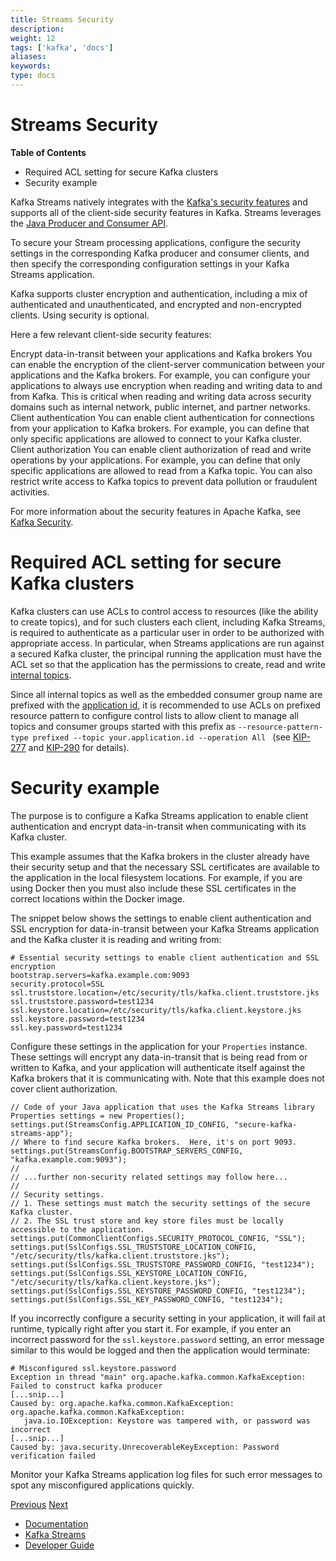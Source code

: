 ```yaml
---
title: Streams Security
description: 
weight: 12
tags: ['kafka', 'docs']
aliases: 
keywords: 
type: docs
---
```


# Streams Security

**Table of Contents**

  * Required ACL setting for secure Kafka clusters
  * Security example



Kafka Streams natively integrates with the [Kafka's security features](../../kafka/security.html#kafka-security) and supports all of the client-side security features in Kafka. Streams leverages the [Java Producer and Consumer API](../../clients/index.html#kafka-clients).

To secure your Stream processing applications, configure the security settings in the corresponding Kafka producer and consumer clients, and then specify the corresponding configuration settings in your Kafka Streams application.

Kafka supports cluster encryption and authentication, including a mix of authenticated and unauthenticated, and encrypted and non-encrypted clients. Using security is optional.

Here a few relevant client-side security features:

Encrypt data-in-transit between your applications and Kafka brokers
    You can enable the encryption of the client-server communication between your applications and the Kafka brokers. For example, you can configure your applications to always use encryption when reading and writing data to and from Kafka. This is critical when reading and writing data across security domains such as internal network, public internet, and partner networks.
Client authentication
    You can enable client authentication for connections from your application to Kafka brokers. For example, you can define that only specific applications are allowed to connect to your Kafka cluster.
Client authorization
    You can enable client authorization of read and write operations by your applications. For example, you can define that only specific applications are allowed to read from a Kafka topic. You can also restrict write access to Kafka topics to prevent data pollution or fraudulent activities.

For more information about the security features in Apache Kafka, see [Kafka Security](../../kafka/security.html#kafka-security).

# Required ACL setting for secure Kafka clusters

Kafka clusters can use ACLs to control access to resources (like the ability to create topics), and for such clusters each client, including Kafka Streams, is required to authenticate as a particular user in order to be authorized with appropriate access. In particular, when Streams applications are run against a secured Kafka cluster, the principal running the application must have the ACL set so that the application has the permissions to create, read and write [internal topics](manage-topics.html#streams-developer-guide-topics-internal).

Since all internal topics as well as the embedded consumer group name are prefixed with the [application id](/22/streams/developer-guide/config-streams.html#required-configuration-parameters), it is recommended to use ACLs on prefixed resource pattern to configure control lists to allow client to manage all topics and consumer groups started with this prefix as `--resource-pattern-type prefixed --topic your.application.id --operation All ` (see [KIP-277](https://cwiki.apache.org/confluence/display/KAFKA/KIP-277+-+Fine+Grained+ACL+for+CreateTopics+API) and [KIP-290](https://cwiki.apache.org/confluence/display/KAFKA/KIP-290%3A+Support+for+Prefixed+ACLs) for details). 

# Security example

The purpose is to configure a Kafka Streams application to enable client authentication and encrypt data-in-transit when communicating with its Kafka cluster.

This example assumes that the Kafka brokers in the cluster already have their security setup and that the necessary SSL certificates are available to the application in the local filesystem locations. For example, if you are using Docker then you must also include these SSL certificates in the correct locations within the Docker image.

The snippet below shows the settings to enable client authentication and SSL encryption for data-in-transit between your Kafka Streams application and the Kafka cluster it is reading and writing from:
    
    
    # Essential security settings to enable client authentication and SSL encryption
    bootstrap.servers=kafka.example.com:9093
    security.protocol=SSL
    ssl.truststore.location=/etc/security/tls/kafka.client.truststore.jks
    ssl.truststore.password=test1234
    ssl.keystore.location=/etc/security/tls/kafka.client.keystore.jks
    ssl.keystore.password=test1234
    ssl.key.password=test1234
    

Configure these settings in the application for your `Properties` instance. These settings will encrypt any data-in-transit that is being read from or written to Kafka, and your application will authenticate itself against the Kafka brokers that it is communicating with. Note that this example does not cover client authorization.
    
    
    // Code of your Java application that uses the Kafka Streams library
    Properties settings = new Properties();
    settings.put(StreamsConfig.APPLICATION_ID_CONFIG, "secure-kafka-streams-app");
    // Where to find secure Kafka brokers.  Here, it's on port 9093.
    settings.put(StreamsConfig.BOOTSTRAP_SERVERS_CONFIG, "kafka.example.com:9093");
    //
    // ...further non-security related settings may follow here...
    //
    // Security settings.
    // 1. These settings must match the security settings of the secure Kafka cluster.
    // 2. The SSL trust store and key store files must be locally accessible to the application.
    settings.put(CommonClientConfigs.SECURITY_PROTOCOL_CONFIG, "SSL");
    settings.put(SslConfigs.SSL_TRUSTSTORE_LOCATION_CONFIG, "/etc/security/tls/kafka.client.truststore.jks");
    settings.put(SslConfigs.SSL_TRUSTSTORE_PASSWORD_CONFIG, "test1234");
    settings.put(SslConfigs.SSL_KEYSTORE_LOCATION_CONFIG, "/etc/security/tls/kafka.client.keystore.jks");
    settings.put(SslConfigs.SSL_KEYSTORE_PASSWORD_CONFIG, "test1234");
    settings.put(SslConfigs.SSL_KEY_PASSWORD_CONFIG, "test1234");
    

If you incorrectly configure a security setting in your application, it will fail at runtime, typically right after you start it. For example, if you enter an incorrect password for the `ssl.keystore.password` setting, an error message similar to this would be logged and then the application would terminate:
    
    
    # Misconfigured ssl.keystore.password
    Exception in thread "main" org.apache.kafka.common.KafkaException: Failed to construct kafka producer
    [...snip...]
    Caused by: org.apache.kafka.common.KafkaException: org.apache.kafka.common.KafkaException:
       java.io.IOException: Keystore was tampered with, or password was incorrect
    [...snip...]
    Caused by: java.security.UnrecoverableKeyException: Password verification failed
    

Monitor your Kafka Streams application log files for such error messages to spot any misconfigured applications quickly.

[Previous](/22/streams/developer-guide/manage-topics) [Next](/22/streams/developer-guide/app-reset-tool)

  * [Documentation](/documentation)
  * [Kafka Streams](/streams)
  * [Developer Guide](/streams/developer-guide/)


